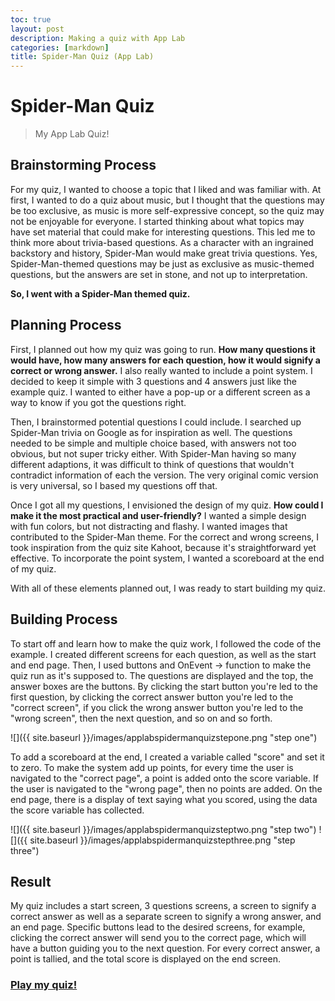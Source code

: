 ```yaml
---
toc: true
layout: post
description: Making a quiz with App Lab
categories: [markdown]
title: Spider-Man Quiz (App Lab)
---
```

# Spider-Man Quiz
>My App Lab Quiz!

## Brainstorming Process

For my quiz, I wanted to choose a topic that I liked and was familiar with. At first, I wanted to do a quiz about music, but I thought that the questions may be too exclusive, as music is more self-expressive concept, so the quiz may not be enjoyable for everyone. I started thinking about what topics may have set material that could make for interesting questions. This led me to think more about trivia-based questions. As a character with an ingrained backstory and history, Spider-Man would make great trivia questions. Yes, Spider-Man-themed questions may be just as exclusive as music-themed questions, but the answers are set in stone, and not up to interpretation. 

**So, I went with a Spider-Man themed quiz.**

## Planning Process

First, I planned out how my quiz was going to run. **How many questions it would have, how many answers for each question, how it would signify a correct or wrong answer.** I also really wanted to include a point system. I decided to keep it simple with 3 questions and 4 answers just like the example quiz. I wanted to either have a pop-up or a different screen as a way to know if you got the questions right. 

Then, I brainstormed potential questions I could include. I searched up Spider-Man trivia on Google as for inspiration as well. The questions needed to be simple and multiple choice based, with answers not too obvious, but not super tricky either. With Spider-Man having so many different adaptions, it was difficult to think of questions that wouldn't contradict information of each the version. The very original comic version is very universal, so I based my questions off that. 

Once I got all my questions, I envisioned the design of my quiz. **How could I make it the most practical and user-friendly?** I wanted a simple design with fun colors, but not distracting and flashy. I wanted images that contributed to the Spider-Man theme. For the correct and wrong screens, I took inspiration from the quiz site Kahoot, because it's straightforward yet effective. To incorporate the point system, I wanted a scoreboard at the end of my quiz. 

With all of these elements planned out, I was ready to start building my quiz. 

## Building Process

To start off and learn how to make the quiz work, I followed the code of the example. I created different screens for each question, as well as the start and end page. Then, I used buttons and OnEvent -> function to make the quiz run as it's supposed to. The questions are displayed and the top, the answer boxes are the buttons. By clicking the start button you're led to the first question, by clicking the correct answer button you're led to the "correct screen", if you click the wrong answer button you're led to the "wrong screen", then the next question, and so on and so forth. 

![]({{ site.baseurl }}/images/applabspidermanquizstepone.png "step one")

To add a scoreboard at the end, I created a variable called "score" and set it to zero. To make the system add up points, for every time the user is navigated to the "correct page", a point is added onto the score variable. If the user is navigated to the "wrong page", then no points are added. On the end page, there is a display of text saying what you scored, using the data the score variable has collected. 

![]({{ site.baseurl }}/images/applabspidermanquizsteptwo.png "step two") 
![]({{ site.baseurl }}/images/applabspidermanquizstepthree.png "step three")

## Result

My quiz includes a start screen, 3 questions screens, a screen to signify a correct answer as well as a separate screen to signify a wrong answer, and an end page. Specific buttons lead to the desired screens, for example, clicking the correct answer will send you to the correct page, which will have a button guiding you to the next question. For every correct answer, a point is tallied, and the total score is displayed on the end screen. 

### [**Play my quiz!**](https://studio.code.org/projects/applab/BLNBasdM_AHEf2aTa2tEIxD3dy_xq4bGDKA0SVXKd3U)